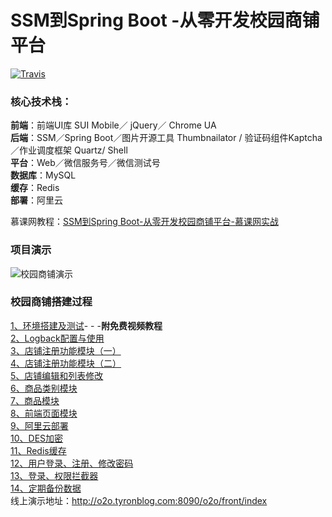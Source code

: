 # SSM到Spring Boot -从零开发校园商铺平台

[![Travis](https://img.shields.io/badge/language-Java-yellow.svg)](http://tyronblog.com/tags/school-o2o)<br/>

### 核心技术栈：

**前端**：前端UI库 SUI Mobile／ jQuery／ Chrome UA <br/>
**后端**：SSM／Spring Boot／图片开源工具 Thumbnailator / 验证码组件Kaptcha／作业调度框架 Quartz/ Shell<br/>
**平台**：Web／微信服务号／微信测试号<br/>
**数据库**：MySQL<br/>
**缓存**：Redis<br/>
**部署**：阿里云<br/>

慕课网教程：[SSM到Spring Boot-从零开发校园商铺平台-慕课网实战](https://coding.imooc.com/class/144.html)

### 项目演示
![校园商铺演示](https://github.com/tyronczt/imooc-o2o/blob/master/o2o.gif)<br/>

### 校园商铺搭建过程

[1、环境搭建及测试](http://tyronblog.com/archives/o2o-1)- - -**附免费视频教程**<br/>
[2、Logback配置与使用](http://tyronblog.com/archives/o2o-2)<br/>
[3、店铺注册功能模块（一）](http://tyronblog.com/archives/o2o-3)<br/>
[4、店铺注册功能模块（二）](http://tyronblog.com/archives/o2o-4)<br/>
[5、店铺编辑和列表修改](http://tyronblog.com/archives/o2o-5)<br/>
[6、商品类别模块](http://tyronblog.com/archives/o2o-6)<br/>
[7、商品模块](http://tyronblog.com/archives/o2o-7)<br/>
[8、前端页面模块](http://tyronblog.com/archives/o2o-8)<br/>
[9、阿里云部署](http://tyronblog.com/archives/o2o-9)<br/>
[10、DES加密](http://tyronblog.com/archives/o2o-10)<br/>
[11、Redis缓存](http://tyronblog.com/archives/o2o-11)<br/>
[12、用户登录、注册、修改密码](http://tyronblog.com/archives/o2o-12)<br/>
[13、登录、权限拦截器](http://tyronblog.com/archives/o2o-13)<br/>
[14、定期备份数据](http://tyronblog.com/archives/o2o-14)<br/>
线上演示地址：http://o2o.tyronblog.com:8090/o2o/front/index

